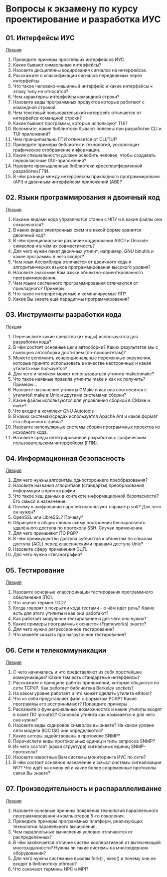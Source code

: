 # Вопросы к экзамену по курсу проектирование и разработка ИУС



## 01. Интерфейсы ИУС

[Лекция](01-interfaces.md)

1. Приведите примеры простейших интерфейсов ИУС.
2. Какие бывают символьные интерфейсы?
3. Назовите дисциплины кодирования сигналов на интерфейсах.
4. Расскажите о классификации сигналов передваемых через интерфейсы
5. Что такое человеко-машинный интерфейс и какие интерфейсы к этому типу не относятся?
6. Чем характерны интерфейсы командной строки?
7. Назовите виды программных продуктов которые работают с командной строкой.
8. Чем текстовый пользовательский интерфейс отличается от интерфейса командной строки?
9. Какие бывают программы, которые используют TUI?
10. Вспомните, какие библиотеки бывают полезны при разработке CLI и TUI приложений?
11. Чем принципиально ГПИ отличается от CLI/TUI?
12. Приведите примеры библиотек и технологий, ускоряющих графическое отображение информации.
13. Какие специальности должен освобить человек, чтобы создавать первоклассные GUI-приложения?
14. Назовите промышленные библиотеки кроссплатформенной разработки ГПИ.
15. В чём разница между интерфейсом прикладного программировани (API) и двоичным интерфейсом приложений (ABI)?


## 02. Языки программирования и двоичный код

[Лекция](02-code.md)

01. Какими видами кода управляются станки с ЧПУ и в какие файлы они сохраняются?
02. В каких видах электронных схем и в какой форме хранится двоичный код?
03. В чём принципиальное различие кодирования ASCII и Unicode символов и в чём их совместимость?
04. Для чего нужен пакет двоичных утилит, например, GNU binutils и какие программы в него входят?
05. Чем язык Ассемблера отличается от двоичного кода и алгоритмических языков программирования высокого уровня?
06. Назовите знакомые Вам языки объектно-ориентированного программирования.
07. Чем языки системного программирования отличаются от прикладного? Примеры.
08. Что такое интерпретируемые и компилируемые ЯП?
09. Какие Вы знаете ещё парадигмы программирования?




## 03. Инструменты разработки кода

[Лекция](03-tools.md)

01. Перечислите какие средства (их виды) используются для разработки кода?
02. В чём состоят основные цели автосборки? Каких результатов мы с помощью автосборки достигаем (по-приоритетам)?
03. Можете вспомнить конвенциональные переменные окружения, которые принято использовать в качестве настроечных и какая утилита ими пользуется?
04. Для чего и чем/кем может использоваться утилита make/nmake?
05. Что такое неявные правила утилиты make и как их получить? Примеры...
06. Назовите назначение утилиты CMake и как она соотносится с утилитой make в Unix и другими системами сборки?
07. Какие файлы используются для управления сборкой  в CMake и make?
08. Что входит в комплект GNU Autotools
09. В каких системах/средах используется Apache Ant и каков формат его сборочного файла?
10. Назовите непопулярные системы сборки программных проектов из исходного кода.
11. Назовите среды интегрированной разработки с графическим пользовательским интерфейсом (ГПИ).


## 04. Информационная безопасность

[Лекция](04-security.md)

01. Для чего нужны алгоритмы одностороннего преобразования?
02. Назовите названия аглоритмов (стандарты) преобразования информации в криптографии.
03. Что такое хеш данных в контексте информационной безопасности? Его смысл и назначение.
04. Почему в шифровании паролей используют параметр *salt*? Для чего он нужен?
05. OpenSSL или LibreSSL? Почему?
06. Обрисуйте в общих словах схему построения беспарольного удалённого доступа по протоколу SSH. Случаи применения.
07. Для чего применяют ПО PGP?
08. В чём преимущество доступа субъектов к объектам по спискам доступа (ACL) перед классическими правами доступа Unix?
09. Назовите сферу применения ЭЦП.
10. Для чего нужна стеганография?


## 05. Тестирование

[Лекция](05-testing.md)

01. Назовите основные классификации тестирования программного обеспечения (ПО).
02. Что значит термин TDD?
03. Когда говорят о покрытии кода тестами - о чём идёт речь? Какие есть для этого утилиты и как они работают?
04. Как работает модульное тестирование и для чего оно нужно?
05. Какие примеры программных оснасток (Frameworks) знаете?
06. Для чего нужно регрессионное тестирование?
07. Что можете сказать про нагрузочное тестирование?

## 06. Сети и телекоммуникации

[Лекция](10-networks.md)

01. С чего начинались и что представляют из себя простейшие коммуникации? Какие там есть стандартные интерфейсы?
02. Расскажите о принципе работы приложений, которые общаются по сети TCP/IP. Как работает библиотека Berkeley sockets?
03. На каком уровне работает и что может сделать утилита ethtool?
04. Что из себя представляет файл с форматом PCAP? Какие программы его воспринимают? Приведите примеры.
05. Раскажите о функциональных возможностях и какие утилиты входят в пакет ПО iproute2? Основная утилита как называется и для чего она нужна?
06. Назовите виды кодировок символов вы знаете? На каком уровне сети модели ВОС ISO они определяются?
07. Какие акторы задействованы в протоколе SNMP?
08. Перечислети виды протокольных единиц и типы запросов SNMP?
09. Из чего состоят (какая структура) сигнальных единиц SNMP-протокола?
10. Назовите известные Вам системы мониторинга ИУС по сети?
11. В чём состоит основное назначение и смысл системы сигнализации №7? Что идёт на смену ей и какие более современные протоколы связи Вы знаете?


## 07. Производительность и распараллеливание

[Лекция](20-parallelization.md)

01. Назовите основные причины появления технологий параллельного программирования и компьютеров 5-го поколения.
02. Приведите примеры программных платформ, реализующих технологии паралельного вычисления.
03. Чем параллельные вычисления условно отличаются от распределённых?
04. В чём заключается отличие систем кооперативной от вытесняющей многозадачности? Нужны ли такие системы на многоядерном оборудовании?
05. Для чего нужны системные вызовы fork() , exec() и почему они не входят в библиотеку pthread?
06. Что означают термины HPC и MPI?

